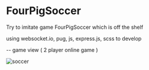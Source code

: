 # FourPigSoccer
Try to imitate game FourPigSoccer which is off the shelf

using websocket.io, pug, js, express.js, scss to develop 

 -- game view ( 2 player online game )


![soccer](https://user-images.githubusercontent.com/38983968/52909902-5e657200-32ca-11e9-9315-a0ffb44fb02c.jpg)

